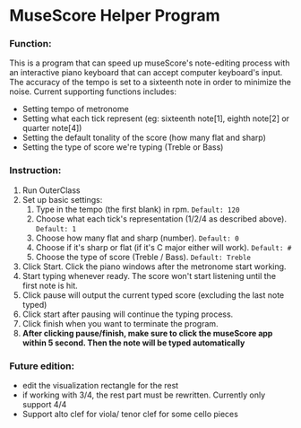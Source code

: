 # MuseScore Helper Program
### Function:
This is a program that can speed up museScore's note-editing process with an interactive piano keyboard that 
can accept computer keyboard's input. The accuracy of the tempo is set to a sixteenth note in order to minimize
the noise. Current supporting functions includes:
- Setting tempo of metronome
- Setting what each tick represent (eg: sixteenth note[1], eighth note[2] or quarter note[4])
- Setting the default tonality of the score (how many flat and sharp)
- Setting the type of score we're typing (Treble or Bass)

### Instruction:
1. Run OuterClass
2. Set up basic settings:
   1. Type in the tempo (the first blank) in rpm. `Default: 120`
   2. Choose what each tick's representation (1/2/4 as described above). `Default: 1`
   3. Choose how many flat and sharp (number). `Default: 0`
   4. Choose if it's sharp or flat (if it's C major either will work). `Default: #`
   5. Choose the type of score (Treble / Bass). `Default: Treble`
3. Click Start. Click the piano windows after the metronome start working. 
4. Start typing whenever ready. The score won't start listening until the first note is hit.
5. Click pause will output the current typed score (excluding the last note typed)
6. Click start after pausing will continue the typing process.
7. Click finish when you want to terminate the program.
8. **After clicking pause/finish, make sure to click the museScore app within 5 second. Then the note will be typed automatically**

### Future edition:
- edit the visualization rectangle for the rest
- if working with 3/4, the rest part must be rewritten. Currently only support 4/4
- Support alto clef for viola/ tenor clef for some cello pieces